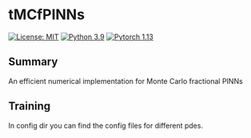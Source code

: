 # tMCfPINNs
[![License: MIT](https://img.shields.io/badge/License-MIT-yellow.svg)](./LICENSE)
[![Python 3.9](https://img.shields.io/badge/python-3.9-blue.svg)](https://www.python.org/downloads/)
[![Pytorch 1.13](https://img.shields.io/badge/pytorch-1.13-blue.svg)](https://pytorch.org/)

<!-- [//]: # ([![arXiv]&#40;https://img.shields.io/badge/arXiv-2209.14977-b31b1b.svg&#41;]&#40;https://arxiv.org/abs/2209.14977&#41;) -->

## Summary
An efficient numerical implementation for Monte Carlo fractional PINNs


## Training
In config dir you can find the config files for different pdes.
